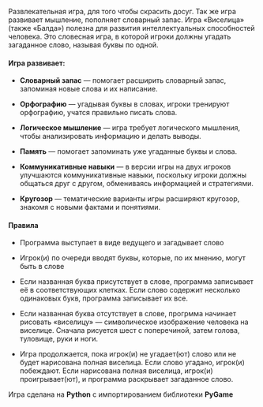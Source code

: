
Развлекательная игра, для того чтобы скрасить досуг. Так же игра развивает мышление, пополняет словарный запас. Игра «Виселица» (также «Балда») полезна для развития интеллектуальных способностей человека. Это словесная игра, в которой игроки должны угадать загаданное слово, называя буквы по одной. 

#### **Игра развивает**:

- **Словарный запас** — помогает расширить словарный запас, запоминая новые слова и их написание.

- **Орфографию** — угадывая буквы в словах, игроки тренируют орфографию, учатся правильно писать слова.

- **Логическое мышление** — игра требует логического мышления, чтобы анализировать информацию и делать выводы.

- **Память** — помогает запоминать уже угаданные буквы и слова.

- **Коммуникативные навыки** — в версии игры на двух игроков улучшаются коммуникативные навыки, поскольку игроки должны общаться друг с другом, обмениваясь информацией и стратегиями.

- **Кругозор** — тематические варианты игры расширяют кругозор, знакомя с новыми фактами и понятиями.

#### Правила

- Программа выступает в виде ведущего и загадывает слово

- Игрок(и) по очереди вводят буквы, которые, по их мнению, могут быть в слове

- Если названная буква присутствует в слове, программа записывает её в соответствующих клетках. Если слово содержит несколько одинаковых букв, программа записывает их все.

- Если названная буква отсутствует в слове, прогрмма начинает рисовать «виселицу» — символическое изображение человека на виселице. Сначала рисуется шест с поперечиной, затем голова, туловище, руки и ноги.

- Игра продолжается, пока игрок(и) не угадает(ют) слово или не будет нарисована полная виселица. Если слово угадано, игрок(и) побеждают. Если нарисована полная виселица, игрок(и) проигрывает(ют), и программа раскрывает загаданное слово.

Игра сделана на **Python** с импортированием библиотеки **PyGame** 